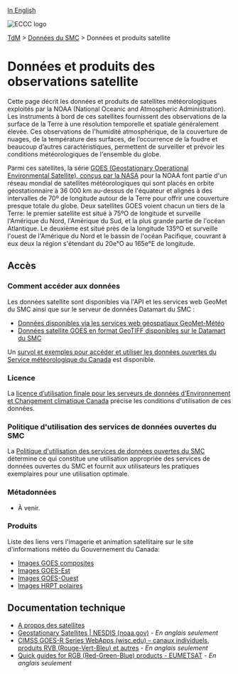 [In English](readme_satellite_en.md)

![ECCC logo](../../img_eccc-logo.png)

[TdM](../../readme_fr.md) > [Données du SMC](../readme_fr.md) > Données et produits satellite

# Données et produits des observations satellite

Cette page décrit les données et produits de satellites météorologiques exploités par la NOAA (National Oceanic and Atmospheric Administration). Les instruments à bord de ces satellites fournissent des observations de la surface de la Terre à une résolution temporelle et spatiale généralement élevée. Ces observations de l'humidité atmosphérique, de la couverture de nuages, de la température des surfaces, de l’occurrence de la foudre et beaucoup d’autres caractéristiques, permettent de surveiller et prévoir les conditions météorologiques de l'ensemble du globe.

Parmi ces satellites, la série [GOES (Geostationary Operational Environmental Satellite), conçus par la NASA](https://science.nasa.gov/mission/goes/) pour la NOAA font partie d'un réseau mondial de satellites météorologiques qui sont placés en orbite géostationnaire à 36 000 km au-dessus de l'équateur et alignés à des intervalles de 70º de longitude autour de la Terre pour offrir une couverture presque totale du globe. Deux satellites GOES voient chacun un tiers de la Terre: le premier satellite est situé à 75ºO de longitude et surveille l'Amérique du Nord, l'Amérique du Sud, et la plus grande partie de l'océan Atlantique. Le deuxième est situé près de la longitude 135ºO et surveille l'ouest de l'Amérique du Nord et le bassin de l'océan Pacifique, couvrant à eux deux la région s'étendant du 20e°O au 165e°E de longitude.

## Accès

### Comment accéder aux données

Les données satellite sont disponibles via l'API et les services web GeoMet du SMC ainsi que sur le serveur de données Datamart du SMC :

* [Données disponibles via les services web géospatiaux GeoMet-Météo](../../msc-geomet/readme_fr.md)   
* [Données satellite GOES en format GeoTIFF disponibles sur le Datamart du SMC](readme_satellite-datamart_fr.md)
 
Un [survol et exemples pour accéder et utiliser les données ouvertes du Service météorologique du Canada](../../usage/readme_fr.md) est disponible.

### Licence

La [licence d’utilisation finale pour les serveurs de données d’Environnement et Changement climatique Canada](../../licence/readme_fr.md) précise les conditions d'utilisation de ces données.

### Politique d'utilisation des services de données ouvertes du SMC

La [Politique d'utilisation des services de données ouvertes du SMC](../../usage-policy/readme_fr.md) détermine ce qui constitue une utilisation appropriée des services de données ouvertes du SMC et fournit aux utilisateurs les pratiques exemplaires pour une utilisation optimale.

### Métadonnées

* À venir.

### Produits

Liste des liens vers l'imagerie et animation satellitaire sur le site d'informations météo du Gouvernement du Canada:

* [Images GOES composites](https://meteo.gc.ca/satellite/index_f.html#goes_composites)
* [Images GOES-Est](https://meteo.gc.ca/satellite/index_f.html#goes_east)
* [Images GOES-Ouest](https://meteo.gc.ca/satellite/index_f.html#goes_west)
* [Images HRPT polaires](https://meteo.gc.ca/satellite/index_f.html#hrpt)

## Documentation technique

* [A propos des satellites](https://www.canada.ca/fr/environnement-changement-climatique/services/conditions-meteorologiques-ressources-outils-generaux/satellites.html)
* [Geostationary Satellites | NESDIS (noaa.gov)](https://www.nesdis.noaa.gov/our-satellites/currently-flying/geostationary-satellites) - _En anglais seulement_
* [CIMSS GOES-R Series WebApps (wisc.edu) – canaux individuels, produits RVB (Rouge-Vert-Bleu) et autres](https://cimss.ssec.wisc.edu/goes/GOESR_QuickGuides.html) -  _En anglais seulement_
* [Quick guides for RGB (Red-Green-Blue) products - EUMETSAT](https://resources.eumetrain.org/rgb_quick_guides/index.html) - _En anglais seulement_ 

  